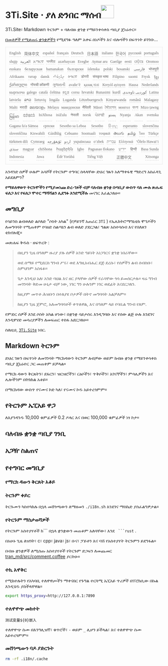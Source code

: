 <h1 style="justify-content:space-between">3Ti.Site ⋅ ያለ ድንበር ማሰብ<img src="//i-01.eu.org/3Ti/logo.svg" style="user-select:none;margin-top:-1px;width:42px"></h1>

3Ti.Site፣ Markdown ትርጉም + ባለብዙ ቋንቋ የማይንቀሳቀስ ጣቢያ ጀነሬተር።

[በመቶዎች የሚቆጠሩ ቋንቋዎችን](https://github.com/i18n-site/node/blob/main/lang/src/index.js) የሚደግፉ ዓለም አቀፍ ሰነዶችን እና ብሎጎችን በፍጥነት ይገንቡ…

<pre class="langli" style="display:flex;flex-wrap:wrap;background:transparent;border:1px solid #eee;font-size:12px;box-shadow:0 0 3px inset #eee;padding:12px 5px 4px 12px;justify-content:space-between;"><style>pre.langli i{font-weight:300;font-family:s;margin-right:7px;margin-bottom:8px;font-style:normal;color:#666;border-bottom:1px dashed #ccc;}</style><i>English</i><i> 简体中文 </i><i>español</i><i>français</i><i>Deutsch</i><i> 日本語 </i><i>italiano</i><i>한국어</i><i>русский</i><i>português</i><i>shqip</i><i>‫العربية‬</i><i>አማርኛ</i><i>অসমীয়া</i><i>azərbaycan</i><i>Eʋegbe</i><i>Aymar aru</i><i>Gaeilge</i><i>eesti</i><i>ଓଡ଼ିଆ</i><i>Oromoo</i><i>euskara</i><i>беларуская</i><i>bamanakan</i><i>български</i><i>íslenska</i><i>polski</i><i>bosanski</i><i>‫فارسی‬</i><i>भोजपुरी</i><i>Afrikaans</i><i>татар</i><i>dansk</i><i>‫ދިވެހިބަސް‬</i><i>ትግርኛ</i><i>डोगरी</i><i>संस्कृत भाषा</i><i>Filipino</i><i>suomi</i><i>Frysk</i><i>ខ្មែរ</i><i>ქართული</i><i>गोंयची कोंकणी</i><i>ગુજરાતી</i><i>avañe’ẽ</i><i>қазақ тілі</i><i>Kreyòl ayisyen</i><i>Hausa</i><i>Nederlands</i><i>кыргызча</i><i>galego</i><i>català</i><i>čeština</i><i>ಕನ್ನಡ</i><i>corsu</i><i>hrvatski</i><i>Runasimi</i><i>kurdî</i><i>‫کوردیی ناوەندی‬</i><i>Latina</i><i>latviešu</i><i>ລາວ</i><i>lietuvių</i><i>lingála</i><i>Luganda</i><i>Lëtzebuergesch</i><i>Kinyarwanda</i><i>română</i><i>Malagasy</i><i>Malti</i><i>मराठी</i><i>മലയാളം</i><i>Melayu</i><i>македонски</i><i>मैथिली</i><i>Māori</i><i>মৈতৈলোন্</i><i>монгол</i><i>বাংলা</i><i>Mizo ṭawng</i><i>မြန်မာ</i><i>𞄀𞄄𞄰𞄩𞄍𞄜𞄰</i><i>IsiXhosa</i><i>isiZulu</i><i>नेपाली</i><i>norsk</i><i>ਪੰਜਾਬੀ</i><i>‫پښتو‬</i><i>Nyanja</i><i>Akan</i><i>svenska</i><i>Gagana fa'a Sāmoa</i><i>српски</i><i>Sesotho sa Leboa</i><i>Sesotho</i><i>සිංහල</i><i>esperanto</i><i>slovenčina</i><i>slovenščina</i><i>Kiswahili</i><i>Gàidhlig</i><i>Cebuano</i><i>Soomaali</i><i>тоҷикӣ</i><i>తెలుగు</i><i>தமிழ்</i><i>ไทย</i><i>Türkçe</i><i>türkmen dili</i><i>Cymraeg</i><i>‫ئۇيغۇرچە‬</i><i>‫اردو‬</i><i>українська</i><i>o‘zbek</i><i>‫עברית‬</i><i>Ελληνικά</i><i>ʻŌlelo Hawaiʻi</i><i>‫سنڌي‬</i><i>magyar</i><i>chiShona</i><i>հայերեն</i><i>Igbo</i><i>Pagsasao Ilokano</i><i>‫ייִדיש‬</i><i>हिन्दी</i><i>Basa Sunda</i><i>Indonesia</i><i>Jawa</i><i>Èdè Yorùbá</i><i>Tiếng Việt</i><i> 正體中文 </i><i>Xitsonga</i></pre>

አንዳንድ ሰዎች ሁሉም አሳሾች የትርጉም ተግባር ስላላቸው ድህረ ገጹን አለማቀፋዊ ማድረግ አስፈላጊ አይደለምን?

**የማይለዋወጥ ትርጉሞችን የሚያመነጩ ድረ-ገጾች ብቻ ባለብዙ ቋንቋ በጣቢያ ውስጥ ባለ ሙሉ ጽሑፍ ፍለጋ እና የፍለጋ ሞተር ማሻሻልን ሊደግፉ እንደሚችሉ** መናገር እፈልጋለሁ።

## መግቢያ

የሳይንስ ልብወለድ ልቦለድ &quot;ሶስት አካል&quot; (የቻይንኛ አጠራር `3Tǐ` ) የኤሌክትሮማግኔቲክ ሞገዶችን ለመግባባት የሚጠቀም የባዕድ ስልጣኔን ልብ ወለድ ያደርጋል፣ ግልጽ አስተሳሰብ እና የበለጸገ ቴክኖሎጂ።

መጽሐፍ ቅዱስ · ዘፍጥረት :

> በዚያን ጊዜ በዓለም ዙሪያ ያሉ ሰዎች አንድ ዓይነት አነጋገርና ቋንቋ ነበራቸው።
>
> ወደ ሰማይ የሚደርስ ግንብ ሥሩ፣ ወደ እግዚአብሔር ደጅ ደረሱ፣ የሰዎችን ልብ ሰብስቡ፣ ስምህንም አስፋፉ።
>
> ጌታ እንዲህ አለ፡ አንድ ባህል እና ዘር ያላቸው ሰዎች የራሳቸው ጎሳ ይመሰርታሉ። ዛሬ ግንብ መገንባት ቅድመ ሁኔታ ብቻ ነው, ነገር ግን ሁሉንም ነገር ወደፊት እናደርጋለን.
>
> ከዚያም መጥቶ ሕዝቡን በተለያዩ ቦታዎች በትኖ መግባባት አልቻለም።
>
> ከዚያን ጊዜ ጀምሮ, አለመግባባቶች ቀጥለዋል, እና በዓለም ላይ የባቤል ግንብ የለም.

የምድር ሰዎች እንደ ሶስት አካል ሆነው፣ በቋንቋ ሳይታሰሩ እንዲግባቡ እና የሰው ልጅ ሁሉ እንደገና እንዲዋሃድ መሳሪያዎችን ለመፍጠር ተስፋ አደርጋለሁ።

ስለዚህ, [`3Ti.Site`](//3Ti.Site) ነበር.

## Markdown ትርጉም

ድህረ ገጽን በፍጥነት ለመገንባት ማርክዳውን ትርጉም ለብቻው ወይም ከብዙ ቋንቋ የማይንቀሳቀስ ጣቢያ ጄኔሬተር ጋር መጠቀም ይቻላል።

የማርክ ዳውን ቅርጸትን፣ ደፋርን፣ ዝርዝሮችን፣ ርዕሶችን፣ ጥቅሶችን፣ አገናኞችን፣ ምሳሌዎችን እና ሌሎችንም በትክክል አቆይ።

በማርክዳው ውስጥ የናሙና ኮድ ካለ፣ የናሙና ኮዱ አይተረጎምም።

## የትርጉም ኤፒአይ ዋጋ

ለእያንዳንዱ 10,000 ቁምፊዎች 0.2 ዶላር እና በወር 100,000 ቁምፊዎች ነፃ ኮታ።

## ባለብዙ ቋንቋ ጣቢያ ገንቢ

## አጋዥ ስልጠና

## የተግባር መግቢያ

### የማርክ ዳውን ቅርጸት አቆይ

### ትርጉም ቀይር

ትርጉሙን ካስተካክሉ በኋላ መሸጎጫውን ለማዘመን `./i18n.sh` እንደገና ማስኬድ ያስፈልግዎታል።

### የትርጉም ማስታወሻዎች

የትርጉም አስተያየቶች ከ\``` በኋላ ቋንቋውን መጠቆም አለባቸው፣ እንደ ` ```rust` .

በአሁኑ ጊዜ ለዝገት፣ c፣ cpp፣ java፣ js፣ ቡና፣ ፓይቶን እና ባሽ የአስተያየት ትርጉምን ይደግፋል።

በብዙ ቋንቋዎች ለሚሰጡ አስተያየቶች የትርጉም ድጋፍን ለመጨመር [tran_md/src/comment.coffee](https://github.com/i18n-site/node/blob/main/tran_md/src/comment.coffee) ያርትዑ።

### ተኪ አዋቅር

የሚከተሉትን የአካባቢ ተለዋዋጮችን ማቀናበር የጉግል ተርጓሚ ኤፒአይ ጥሪዎች በፕሮክሲው በኩል እንዲሄዱ ያስችላቸዋል።

```bash
export https_proxy=http://127.0.0.1:7890
```

### ተለዋዋጭ መክተት

```
测试变量${0}嵌入
```

ተለዋዋጭ ስሙ በእንግሊዝኛ፣ ቁጥሮች፣ `-` ወይም `_` ሊሆን ይችላል፣ እና ተለዋዋጭ ስሙ አይተረጎምም።

### መሸጎጫውን ባዶ ያድርጉት

```bash
rm -rf .i18n/.cache
```
